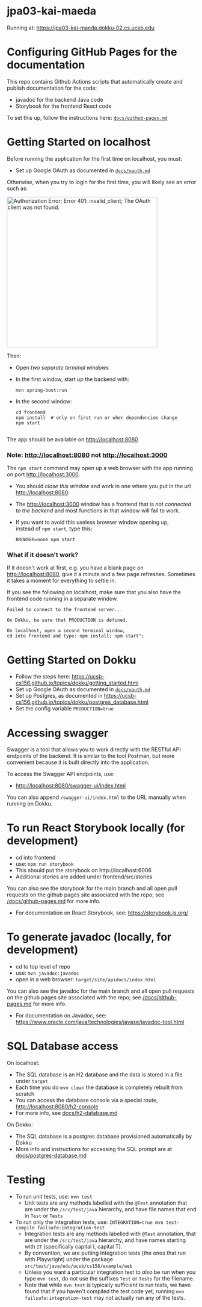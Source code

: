 # jpa03-kai-maeda

Running at: <https://jpa03-kai-maeda.dokku-02.cs.ucsb.edu>

# Configuring GitHub Pages for the documentation

This repo contains Github Actions scripts that automatically create and publish documentation for the code:

- javadoc for the backend Java code
- Storybook for the frontend React code

To set this up, follow the instructions here: [`docs/github-pages.md`](docs/github-pages.md)

# Getting Started on localhost

Before running the application for the first time on localhost, you must:

- Set up Google OAuth as documented in [`docs/oauth.md`](docs/oauth.md)

Otherwise, when you try to login for the first time, you
will likely see an error such as:

<img src="https://user-images.githubusercontent.com/1119017/149858436-c9baa238-a4f7-4c52-b995-0ed8bee97487.png" alt="Authorization Error; Error 401: invalid_client; The OAuth client was not found." width="400"/>

Then:

- Open _two separate terminal windows_
- In the first window, start up the backend with:
  ```
  mvn spring-boot:run
  ```
- In the second window:

  ```
  cd frontend
  npm install  # only on first run or when dependencies change
  npm start
  ```

  ```

  ```

The app should be available on <http://localhost:8080>

### Note: <http://localhost:8080> not <http://localhost:3000>

The `npm start` command may open up a web browser with the app running on port <http://localhost:3000>.

- You should _close this window_ and work in one where you put in the url <http://localhost:8080>.
- The <http://localhost:3000> window has a frontend that is _not connected to the backend_ and most
  functions in that window will fail to work.
- If you want to avoid this useless browser window opening up, <br />
  instead of `npm start`, type this:

  ```
  BROWSER=none npm start
  ```

### What if it doesn't work?

If it doesn't work at first, e.g. you have a blank page on <http://localhost:8080>, give it a minute and a few page refreshes. Sometimes it takes a moment for everything to settle in.

If you see the following on localhost, make sure that you also have the frontend code running in a separate window.

```
Failed to connect to the frontend server...

On Dokku, be sure that PRODUCTION is defined.

On localhost, open a second terminal window,
cd into frontend and type: npm install; npm start";
```

# Getting Started on Dokku

- Follow the steps here: <https://ucsb-cs156.github.io/topics/dokku/getting_started.html>
- Set up Google OAuth as documented in [`docs/oauth.md`](docs/oauth.md)
- Set up Postgres, as documented in <https://ucsb-cs156.github.io/topics/dokku/postgres_database.html>
- Set the config variable `PRODUCTION=true`

# Accessing swagger

Swagger is a tool that allows you to work directly with the RESTful API endpoints of the backend.
It is similar to the tool Postman, but more convenient because it is built directly into the application.

To access the Swagger API endpoints, use:

- <http://localhost:8080/swagger-ui/index.html>

You can also append `/swagger-ui/index.html` to the URL manually when running on Dokku.

# To run React Storybook locally (for development)

- cd into frontend
- use: `npm run storybook`
- This should put the storybook on http://localhost:6006
- Additional stories are added under frontend/src/stories

You can also see the storybook for the main branch and all open pull requests on the
github pages site associated with the repo; see [/docs/github-pages.md](/docs/github-pages.md) for more info.

- For documentation on React Storybook, see: <https://storybook.js.org/>

# To generate javadoc (locally, for development)

- cd to top level of repo
- use: `mvn javadoc:javadoc`
- open in a web browser: `target/site/apidocs/index.html`

You can also see the javadoc for the main branch and all open pull requests on the
github pages site associated with the repo; see [/docs/github-pages.md](/docs/github-pages.md) for more info.

- For documentation on Javadoc, see: <https://www.oracle.com/java/technologies/javase/javadoc-tool.html>

# SQL Database access

On localhost:

- The SQL database is an H2 database and the data is stored in a file under `target`
- Each time you do `mvn clean` the database is completely rebuilt from scratch
- You can access the database console via a special route, <http://localhost:8080/h2-console>
- For more info, see [docs/h2-database.md](/docs/h2-database.md)

On Dokku:

- The SQL database is a postgres database provisioned automatically by Dokku
- More info and instructions for accessing the SQL prompt are at [docs/postgres-database.md](/docs/postgres-database.md)

# Testing

- To run unit tests, use: `mvn test`
  - Unit tests are any methods labelled with the `@Test` annotation that are under the `/src/test/java` hierarchy, and have file names that end in `Test` or `Tests`
- To run only the integration tests, use: `INTEGRATION=true mvn test-compile failsafe:integration-test`
  - Integration tests are any methods labelled with `@Test` annotation, that are under the `/src/test/java` hierarchy, and have names starting with `IT` (specifically capital I, capital T).
  - By convention, we are putting Integration tests (the ones that run with Playwright) under the package `src/test/java/edu/ucsb/cs156/example/web`
  - Unless you want a particular integration test to _also_ be run when you type `mvn test`, do _not_
    use the suffixes `Test` or `Tests` for the filename.
  - Note that while `mvn test` is typically sufficient to run tests, we have found that if you haven't compiled the test code yet, running `mvn failsafe:integration-test` may not actually run any of the tests.
